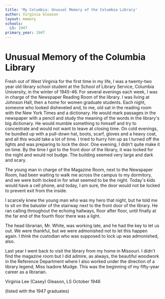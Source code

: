 ```yaml
---
title: 'My Columbia: Unusual Memory of the Columbia Library'
author: Virginia Gleason
layout: memory
schools:
  LS: 1947
primary_year: 1947
---
```

# Unusual Memory of the Columbia Library

Fresh out of West Virginia for the first time in my life, I was a twenty-two year old library school student at the School of Library Service, Columbia University, in the winter of 1945-46. For several evenings each week, I was in charge of the Newspaper Reading Room of the library. I was living at Johnson Hall, then a home for women graduate students. Each night, someone who looked disheveled and, to me, old sat in the reading room with the New York Times and a dictionary. He would mark passages in the newspaper with a pencil and study the meaning of the words in the library's big dictionary.  He would mumble something to himself and try to concentrate and would not want to leave at closing time. On cold evenings, he bundled up with a pull-down hat, boots, scarf, gloves and a heavy coat, and all this would take a lot of time. I tried to hurry him up as I turned off the lights and was preparing to lock the door. One evening, I didn't quite make it on time. By the time I got to the front door of the library, it was locked for the night and would not budge. The building seemed very large and dark and scary.

The young man in charge of the Magazine Room, next to the Newspaper Room, had been waiting to walk me across the campus to my dormitory, and we were both locked in for what seemed to be the night. Today's kids would have a cell phone, and today, I am sure, the door would not be locked to prevent exit from the inside.

I scarcely knew the young man who was my hero that night, but he told me to sit on the baluster of the stairway next to the front door of the library. He ran calling throughout the echoing hallways, floor after floor, until finally at the far end of the fourth floor there was a light.

The head librarian, Mr. White, was working late, and he had the key to let us out. We were thankful, but we were admonished not to let this happen again. I think the custodian who was supposed to lock up was admonished, also.

Last year I went back to visit the library from my home in Missouri. I didn't find the magazine room but I did admire, as always, the beautiful woodwork in the Reference Department where I also worked under the direction of a library legend, Miss Isadore Mudge. This was the beginning of my fifty-year career as a librarian.

Virginia Lee (Casey) Gleason, LS October 1946

(listed with the 1947 graduates)
